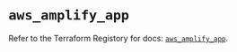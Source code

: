 # `aws_amplify_app`

Refer to the Terraform Registory for docs: [`aws_amplify_app`](https://registry.terraform.io/providers/hashicorp/aws/5.14.0/docs/resources/amplify_app).
